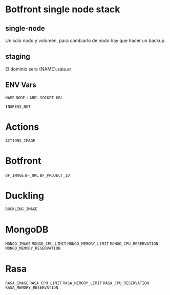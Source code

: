 # Botfront single node stack

## single-node
Un solo nodo y volumen, para cambiarlo de nodo hay que hacer un backup.

## staging
El dominio sera {NAME}.saia.ar


## ENV Vars
`NAME`
`NODE_LABEL`
`SOCKET_URL`



`INGRESS_NET`


# Actions
`ACTIONS_IMAGE`

# Botfront
`BF_IMAGE`
`BF_URL`
`BF_PROJECT_ID`


# Duckling
`DUCKLING_IMAGE`

# MongoDB
`MONGO_IMAGE`
`MONGO_CPU_LIMIT`
`MONGO_MEMORY_LIMIT`
`MONGO_CPU_RESERVATION`
`MONGO_MEMORY_RESERVATION`

# Rasa
`RASA_IMAGE`
`RASA_CPU_LIMIT`
`RASA_MEMORY_LIMIT`
`RASA_CPU_RESERVATION`
`RASA_MEMORY_RESERVATION`